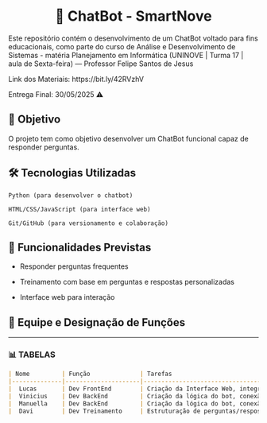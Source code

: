 <h1 align="center">🤖 ChatBot - SmartNove</h1>

<p>Este repositório contém o desenvolvimento de um ChatBot voltado para fins educacionais, como parte do curso de Análise e Desenvolvimento de Sistemas - matéria Planejamento em Informática (UNINOVE | Turma 17 | aula de Sexta-feira) — Professor Felipe Santos de Jesus</p>
<p>Link dos Materiais: https://bit.ly/42RVzhV</p>
<p>Entrega Final: 30/05/2025 ⚠</p>
<h2>📌 Objetivo</h2>

O projeto tem como objetivo desenvolver um ChatBot funcional capaz de responder perguntas.

<h2>🛠️ Tecnologias Utilizadas</h2>

    Python (para desenvolver o chatbot)

    HTML/CSS/JavaScript (para interface web)

    Git/GitHub (para versionamento e colaboração)

<h2>🧠 Funcionalidades Previstas</h2>

- Responder perguntas frequentes

- Treinamento com base em perguntas e respostas personalizadas

- Interface web para interação

<h2>👥 Equipe e Designação de Funções</h2>

---

### 📊 TABELAS

```markdown
| Nome         | Função              | Tarefas                                                                                             |
|--------------|---------------------|-----------------------------------------------------------------------------------------------------|
|  Lucas       | Dev FrontEnd        | Criação da Interface Web, integração com API do Bot, realização de testes e manutenção              |
|  Vinicius    | Dev BackEnd         | Criação da lógica do bot, conexão com banco de dados e manuais de uso                               |
|  Manuella    | Dev BackEnd         | Criação da lógica do bot, conexão com banco de dados e manuais de uso                               |
|  Davi        | Dev Treinamento     | Estruturação de perguntas/respostas, limpeza de dados, treinamento do modelo e realização de testes |

